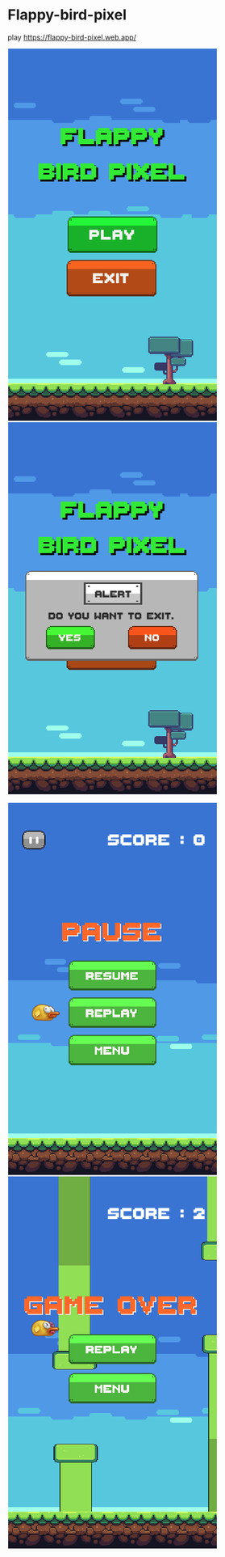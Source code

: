 # Flappy-bird-pixel
  play https://flappy-bird-pixel.web.app/
  
  ![alt text](https://github.com/KhunbankDev/Flappy-bird-pixel/blob/master/img-readme/Screen%20Shot%202564-03-16%20at%2015.53.27.png) ![alt text](https://github.com/KhunbankDev/Flappy-bird-pixel/blob/master/img-readme/Screen%20Shot%202564-03-16%20at%2015.53.32.png)

  ![alt text](https://github.com/KhunbankDev/Flappy-bird-pixel/blob/master/img-readme/Screen%20Shot%202564-03-16%20at%2015.53.41.png) ![alt text](https://github.com/KhunbankDev/Flappy-bird-pixel/blob/master/img-readme/Screen%20Shot%202564-03-16%20at%2015.53.55.png)
